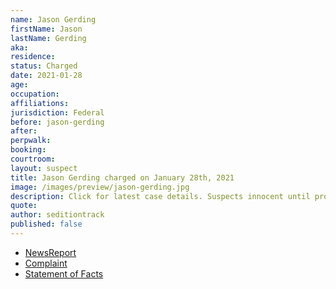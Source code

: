 ```yaml
---
name: Jason Gerding
firstName: Jason
lastName: Gerding
aka:
residence: 
status: Charged
date: 2021-01-28
age: 
occupation:
affiliations:
jurisdiction: Federal
before: jason-gerding
after:
perpwalk:
booking: 
courtroom:
layout: suspect
title: Jason Gerding charged on January 28th, 2021
image: /images/preview/jason-gerding.jpg
description: Click for latest case details. Suspects innocent until proven guilty.
quote:
author: seditiontrack
published: false
---
```


- [NewsReport]()
- [Complaint](https://www.justice.gov/opa/page/file/1361581/download)
- [Statement of Facts](https://www.justice.gov/opa/page/file/1361581/download)
